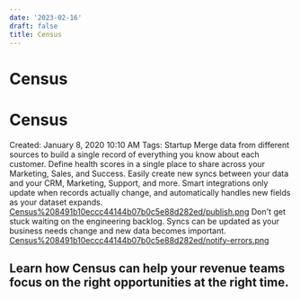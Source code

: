 ```yaml
---
date: '2023-02-16'
draft: false
title: Census
---
```


# Census

# Census
Created: January 8, 2020 10:10 AM
Tags: Startup
Merge data from different sources to build a single record of everything you know about each customer.
Define health scores in a single place to share across your Marketing, Sales, and Success.
Easily create new syncs between your data and your CRM, Marketing, Support, and more.
Smart integrations only update when records actually change, and automatically handles new fields as your dataset expands.
[Census%208491b10eccc44144b07b0c5e88d282ed/publish.png](Census%208491b10eccc44144b07b0c5e88d282ed/publish.png)
Don't get stuck waiting on the engineering backlog.
Syncs can be updated as your business needs change and new data becomes important.
[Census%208491b10eccc44144b07b0c5e88d282ed/notify-errors.png](Census%208491b10eccc44144b07b0c5e88d282ed/notify-errors.png)
## Learn how Census can help your revenue teams focus on the right opportunities at the right time.
